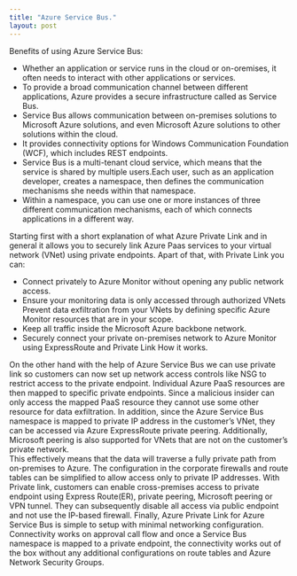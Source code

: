 ```yaml
---
title: "Azure Service Bus."
layout: post
---
```

Benefits of using Azure Service Bus:

* Whether an application or service runs in the cloud or on-oremises, it often needs to interact with other applications or services.
* To provide a broad communication channel between different applications, Azure provides a secure infrastructure called as Service Bus.
* Service Bus allows communication between on-premises solutions to Microsoft Azure solutions, and even Microsoft Azure solutions to other solutions within the cloud.
* It provides connectivity options for Windows Communication Foundation (WCF), which includes REST endpoints.
* Service Bus is a multi-tenant cloud service, which means that the service is shared by multiple users.Each user, such as an application developer, creates a namespace, then defines the communication mechanisms she needs within that namespace.
* Within a namespace, you can use one or more instances of three different communication mechanisms, each of which connects applications in a different way.

Starting first with a short explanation of what Azure Private Link and in general it allows you to securely link Azure Paas services to your virtual network (VNet) using private endpoints. Apart of that, with Private Link you can:

* Connect privately to Azure Monitor without opening any public network access.
* Ensure your monitoring data is only accessed through authorized VNets Prevent data exfiltration from your VNets by defining specific Azure Monitor resources that are in your scope.
* Keep all traffic inside the Microsoft Azure backbone network.
* Securely connect your private on-premises network to Azure Monitor using ExpressRoute and Private Link How it works.

On the other hand with the help of Azure Service Bus we can use private link so customers can now set up network access controls like NSG to restrict access to the private endpoint. Individual Azure PaaS resources are then mapped to specific private endpoints. Since a malicious insider can only access the mapped PaaS resource they cannot use some other resource for data exfiltration. In addition, since the Azure Service Bus namespace is mapped to private IP address in the customer’s VNet, they can be accessed via Azure ExpressRoute private peering. Additionally, Microsoft peering is also supported for VNets that are not on the customer’s private network.  
This effectively means that the data will traverse a fully private path from on-premises to Azure. The configuration in the corporate firewalls and route tables can be simplified to allow access only to private IP addresses. With Private link, customers can enable cross-premises access to private endpoint using Express Route(ER), private peering, Microsoft peering or VPN tunnel. They can subsequently disable all access via public endpoint and not use the IP-based firewall. Finally, Azure Private Link for Azure Service Bus is simple to setup with minimal networking configuration. Connectivity works on approval call flow and once a Service Bus namespace is mapped to a private endpoint, the connectivity works out of the box without any additional configurations on route tables and Azure Network Security Groups.   

